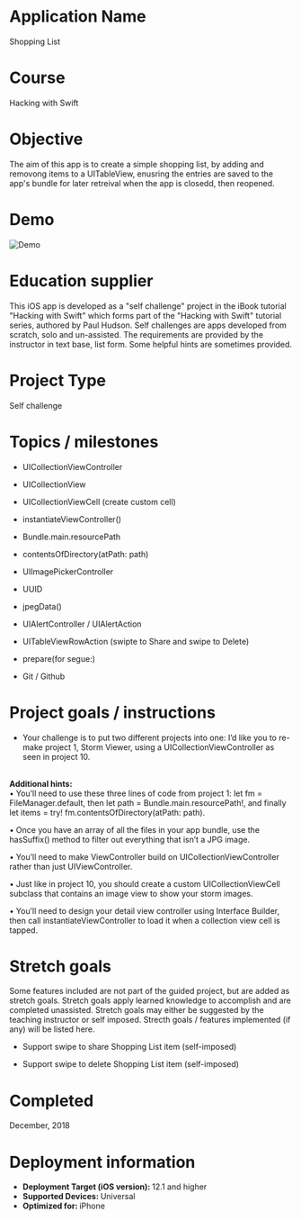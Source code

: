 # Application Name
Shopping List

# Course
Hacking with Swift

# Objective
The aim of this app is to create a simple shopping list, by adding and removong items to a UITableView, enusring the entries are saved to the app's bundle for later retreival when the app is closedd, then reopened.

# Demo
![Demo](Demo_07122019.gif)


# Education supplier
This iOS app is developed as a "self challenge" project in the iBook tutorial "Hacking with Swift" which forms part of the "Hacking with Swift" tutorial series, authored by Paul Hudson. Self challenges are apps developed from scratch, solo and un-assisted. The requirements are provided by the instructor in text base, list form. Some helpful hints are sometimes provided.

# Project Type
Self challenge

# Topics / milestones
- UICollectionViewController

- UICollectionView

- UICollectionViewCell (create custom cell)

- instantiateViewController()

- Bundle.main.resourcePath

- contentsOfDirectory(atPath: path)

- UIImagePickerController

- UUID

- jpegData()

- UIAlertController / UIAlertAction

- UITableViewRowAction (swipte to Share and swipe to Delete)

- prepare(for segue:)

- Git / Github

# Project goals / instructions
- Your challenge is to put two different projects into one: I’d like you to re-make project 1, Storm Viewer, using a UICollectionViewController as seen in project 10.

</br> <strong> Additional hints: </strong> </br>
• You’ll need to use these three lines of code from project 1: let fm = FileManager.default, then let path = Bundle.main.resourcePath!, and finally let items = try! fm.contentsOfDirectory(atPath: path).

• Once you have an array of all the files in your app bundle, use the hasSuffix() method to filter out everything that isn’t a JPG image.

• You’ll need to make ViewController build on UICollectionViewController rather than just UIViewController.

• Just like in project 10, you should create a custom UICollectionViewCell subclass that contains an image view to show your storm images.

• You’ll need to design your detail view controller using Interface Builder, then call instantiateViewController to load it when a collection view cell is tapped.

# Stretch goals
Some features included are not part of the guided project, but are added as stretch goals. Stretch goals apply learned knowledge to accomplish and are completed unassisted. Stretch goals may either be suggested by the teaching instructor or self imposed. Strecth goals / features implemented (if any) will be listed here.

- Support swipe to share Shopping List item (self-imposed)

- Support swipe to delete Shopping List item (self-imposed)

# Completed
December, 2018

# Deployment information
- <strong>Deployment Target (iOS version): </strong>12.1 and higher
- <strong>Supported Devices: </strong>Universal
- <strong>Optimized for: </strong>iPhone

